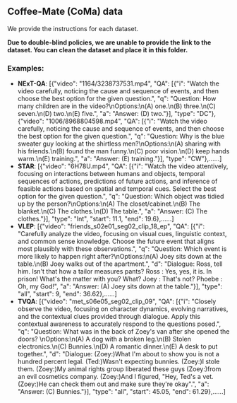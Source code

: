 ## Coffee-Mate (CoMa) data

We provide the instructions for each dataset.

**Due to double-blind policies, we are unable to provide the link to the dataset. You can clean the dataset and place it in this folder.** 

### Examples:

- **NExT-QA**: [{"video": "1164/3238737531.mp4", "QA": [{"i": "Watch the video carefully, noticing the cause and sequence of events, and then choose the best option for the given question.", "q": "Question: How many children are in the video?\nOptions:\n(A) one.\n(B) three.\n(C) seven.\n(D) two.\n(E) five.", "a": "Answer: (D) two."}], "type": "DC"}, {"video": "1006/8968804598.mp4", "QA": [{"i": "Watch the video carefully, noticing the cause and sequence of events, and then choose the best option for the given question.", "q": "Question: Why is the blue sweater guy looking at the shirtless men?\nOptions:\n(A) sharing with his friends.\n(B) found the man funny.\n(C) poor vision.\n(D) keep hands warm.\n(E) training.", "a": "Answer: (E) training."}], "type": "CW"},......]
- **STAR**: [{"video": "6H78U.mp4", "QA": [{"i": "Watch the video attentively, focusing on interactions between humans and objects, temporal sequences of actions, predictions of future actions, and inference of feasible actions based on spatial and temporal cues. Select the best option for the given question.", "q": "Question: Which object was tidied up by the person?\nOptions:\n(A) The closet/cabinet.\n(B) The blanket.\n(C) The clothes.\n(D) The table.", "a": "Answer: (C) The clothes."}], "type": "Int", "start": 11.1, "end": 19.6},......]
- **VLEP**: [{"video": "friends_s02e01_seg02_clip_18_ep", "QA": [{"i": "Carefully analyze the video, focusing on visual cues, linguistic context, and common sense knowledge. Choose the future event that aligns most plausibly with these observations.", "q": "Question: Which event is more likely to happen right after?\nOptions:\n(A) Joey sits down at the table.\n(B) Joey walks out of the apartment.", "d": "Dialogue: Ross, tell him. Isn't that how a tailor measures pants? Ross : Yes, yes, it is. In prison! What's the matter with you? What? Joey : That's not? Phoebe : Oh, my God!", "a": "Answer: (A) Joey sits down at the table."}], "type": "all", "start": 9, "end": 36.62},......]
- **TVQA**: [{"video": "met_s06e05_seg02_clip_09", "QA": [{"i": "Closely observe the video, focusing on character dynamics, evolving narratives, and the contextual clues provided through dialogue. Apply this contextual awareness to accurately respond to the questions posed.", "q": "Question: What was in the back of Zoey's van after she opened the doors? \nOptions:\n(A) A dog with a broken leg.\n(B) Stolen electronics.\n(C) Bunnies.\n(D) A romantic dinner.\n(E) A desk to put together.", "d": "Dialogue: (Zoey:)What I'm about to show you is not a hundred percent legal. (Ted:)Wasn't expecting bunnies. (Zoey:)I stole them. (Zoey:)My animal rights group liberated these guys (Zoey:)from an evil cosmetics company. (Zoey:)And I figured, \"Hey, Ted's a vet. (Zoey:)He can check them out and make sure they're okay\".", "a": "Answer: (C) Bunnies."}], "type": "all", "start": 45.05, "end": 61.29},......]
